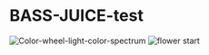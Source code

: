 # BASS-JUICE-test
![Color-wheel-light-color-spectrum](https://user-images.githubusercontent.com/115671785/226147814-0c26acd7-75ab-4e0b-a5e2-329c7cacdaef.png)
![flower start](https://user-images.githubusercontent.com/115671785/226215254-cd6f3070-d895-4c22-95df-d61ff570ee4a.png)
